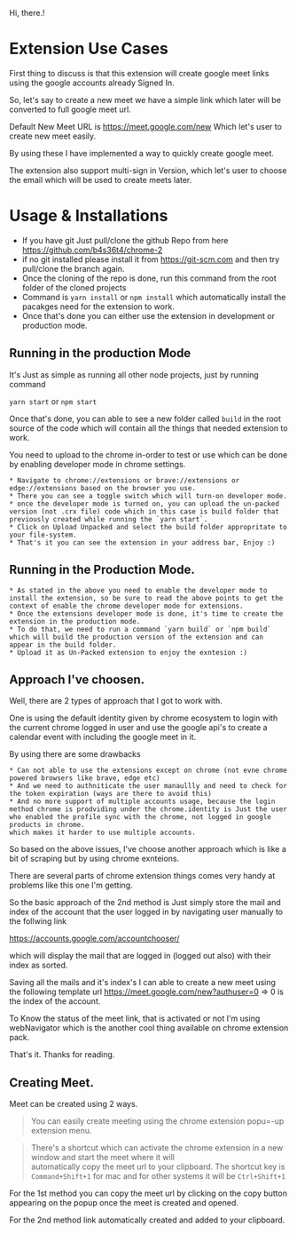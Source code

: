 Hi, there.!

# Extension Use Cases

First thing to discuss is that this extension will create google meet links using the google accounts already Signed In.

So, let's say to create a new meet we have a simple link which later will be converted to full google meet url.

Default New Meet URL is https://meet.google.com/new Which let's user to create new meet easily.

By using these I have implemented a way to quickly create google meet.

The extension also support multi-sign in Version, which let's user to choose the email which will be used to create meets later.

# Usage & Installations

- If you have git Just pull/clone the github Repo from here https://github.com/b4s36t4/chrome-2
- if no git installed please install it from https://git-scm.com and then try pull/clone the branch again.
- Once the cloning of the repo is done, run this command from the root folder of the cloned projects
- Command is `yarn install` or `npm install` which automatically install the pacakges need for the extension to work.
- Once that's done you can either use the extension in development or production mode.

## Running in the production Mode

It's Just as simple as running all other node projects, just by running command

`yarn start` or `npm start`

Once that's done, you can able to see a new folder called `build` in the root source of the code which will contain all the things that needed extension to work.

You need to upload to the chrome in-order to test or use which can be done by enabling developer mode in chrome settings.

    * Navigate to chrome://extensions or brave://extensions or edge://extensions based on the browser you use.
    * There you can see a toggle switch which will turn-on developer mode.
    * once the developer mode is turned on, you can upload the un-packed version (not .crx file) code which in this case is build folder that previously created while running the `yarn start`.
    * Click on Upload Unpacked and select the build folder appropritate to your file-system.
    * That's it you can see the extension in your address bar, Enjoy :)

## Running in the Production Mode.

    * As stated in the above you need to enable the developer mode to install the extension, so be sure to read the above points to get the context of enable the chrome developer mode for extensions.
    * Once the extensions developer mode is done, it's time to create the extension in the production mode.
    * To do that, we need to run a command `yarn build` or `npm build` which will build the production version of the extension and can appear in the build folder.
    * Upload it as Un-Packed extension to enjoy the exntesion :)

## Approach I've choosen.

Well, there are 2 types of approach that I got to work with.

One is using the default identity given by chrome ecosystem to login with the current chrome logged in user and use the google api's to create a calendar event with including the google meet in it.

By using there are some drawbacks

    * Can not able to use the extensions except on chrome (not evne chrome powered browsers like brave, edge etc)
    * And we need to authniticate the user manaullly and need to check for the token expiration (ways are there to avoid this)
    * And no more support of multiple accounts usage, because the login method chrome is prodviding under the chrome.identity is Just the user who enabled the profile sync with the chrome, not logged in google products in chrome.
    which makes it harder to use multiple accounts.

So based on the above issues, I've choose another approach which is like a bit of scraping but by using chrome exnteions.

There are several parts of chrome extension things comes very handy at problems like this one I'm getting.

So the basic approach of the 2nd method is Just simply store the mail and index of the account that the user logged in by navigating user manually to the follwing link

https://accounts.google.com/accountchooser/

which will display the mail that are logged in (logged out also) with their index as sorted.

Saving all the mails and it's index's I can able to create a new meet using the following template url
https://meet.google.com/new?authuser=0 => 0 is the index of the account.

To Know the status of the meet link, that is activated or not I'm using webNavigator which is the another cool thing available on chrome extension pack.

That's it. Thanks for reading.

## Creating Meet.

Meet can be created using 2 ways.

> You can easily create meeting using the chrome extension popu=-up extension menu.

> There's a shortcut which can activate the chrome extension in a new window and start the meet where it will  
> automatically copy the meet url to your clipboard. The shortcut key is `Command+Shift+1` for mac and for other
> systems it will be `Ctrl+Shift+1`

For the 1st method you can copy the meet url by clicking on the copy button appearing on the popup once the meet is created and opened.

For the 2nd method link automatically created and added to your clipboard.
